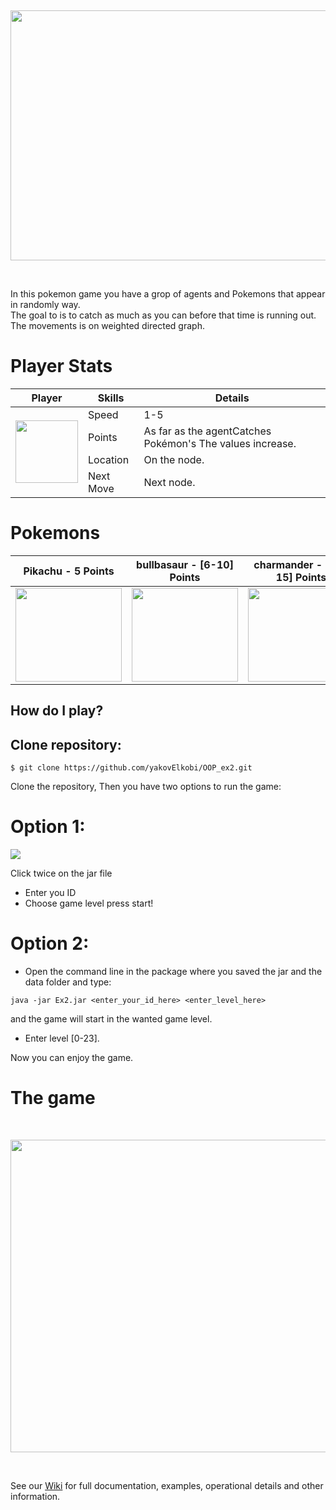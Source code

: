  <p>&nbsp;</p>
<p align="center">
 <img width="800" height="400" src = https://github.com/yakovElkobi/OOP_ex2/blob/master/resources/906edc8b6f1b7089442ce99ca0b5a7a2.jpg>
</p>
<p>&nbsp;</p>
In this pokemon game you have a grop of agents and Pokemons that appear in randomly way.<br>
The goal to is to catch as much as you can before that time is running out.<br>
The movements is on weighted directed graph.<br>

#
# Player Stats
<table>
    <thead>
        <tr>
            <th>Player</th>
            <th>Skills</th>
            <th>Details</th>
        </tr>
    </thead>
    <tbody>
        <tr>
            <td rowspan=4><picture>
  <img width="100" height="100" src="https://github.com/yakovElkobi/OOP_ex2/blob/master/resources/pokeboll_v2.png">
</picture></td>
            <td>Speed</td>
            <td>1-5</td>
        </tr>
        <tr>
            <td>Points</td>
            <td> As far as the agentCatches Pokémon's The values increase.</td>
        </tr>
        <tr>
            <td>Location</td>
            <td>On the node.</td>
        </tr>
        <tr>
            <td>Next Move</td>
            <td>Next node.</td>
        </tr>
    </tbody>
</table>

#
# Pokemons

| Pikachu - 5 Points  | bullbasaur - [6-10] Points| charmander - [11-15] Points|
| ------------- | ------------- | ------------- |
| <img width="170" height="150" src="https://github.com/yakovElkobi/OOP_ex2/blob/master/resources/pikachu.png?raw=true">| <img width="170" height="150" src="https://github.com/yakovElkobi/OOP_ex2/blob/master/resources/bullbasaur.png?raw=true">| <img width="170" height="150" src="https://github.com/yakovElkobi/OOP_ex2/blob/master/resources/charmander.png?raw=true">|


## How do I play?

## Clone repository:
```
$ git clone https://github.com/yakovElkobi/OOP_ex2.git       
```
Clone the repository, Then you have two options to run the game:

# Option 1:

![](https://github.com/yakovElkobi/OOP_ex2/blob/master/resources/startpanel.jpg)

Click twice on the jar file
* Enter you ID
* Choose game level
press start! <br /> 

# Option 2:
* Open the command line in the package where you saved the jar and the data folder and type:
```
java -jar Ex2.jar <enter_your_id_here> <enter_level_here>
```
and the game will start in the wanted game level.
* Enter level [0-23].

Now you can enjoy  the game.


#
# The game
<p>&nbsp;</p>
<p align="center">

   <img width="700" height="500" src = https://github.com/yakovElkobi/OOP_ex2/blob/master/resources/gamegif.gif>
</p>
<p>&nbsp;</p>

See our [Wiki] for full documentation, examples, operational details and other information.

[Wiki]: https://github.com/yakovElkobi/OOP_ex2/wiki

